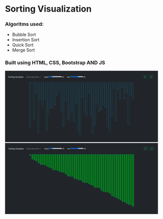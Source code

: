 # Sorting Visualization

### Algoritms used:

- Bubble Sort
- Insertion Sort
- Quick Sort
- Merge Sort

### Built using HTML, CSS, Bootstrap AND JS <br/>

<img src="imgs/1.PNG"> <br/>
<img src="imgs/2.PNG"> <br/>
